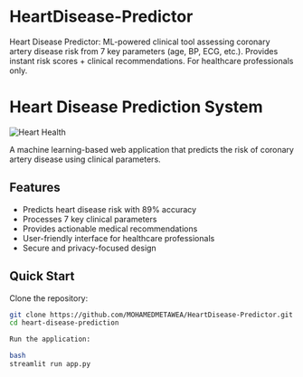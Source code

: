 # HeartDisease-Predictor
Heart Disease Predictor: ML-powered clinical tool assessing coronary artery disease risk from 7 key parameters (age, BP, ECG, etc.). Provides instant risk scores + clinical recommendations. For healthcare professionals only.

# Heart Disease Prediction System

![Heart Health](https://img.icons8.com/color/96/000000/heart-health.png)

A machine learning-based web application that predicts the risk of coronary artery disease using clinical parameters.

## Features

- Predicts heart disease risk with 89% accuracy
- Processes 7 key clinical parameters
- Provides actionable medical recommendations
- User-friendly interface for healthcare professionals
- Secure and privacy-focused design

## Quick Start

 Clone the repository:
```bash
git clone https://github.com/MOHAMEDMETAWEA/HeartDisease-Predictor.git
cd heart-disease-prediction

Run the application:

bash
streamlit run app.py
